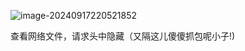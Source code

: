 ![image-20240917220521852](C:\Users\29443\AppData\Roaming\Typora\typora-user-images\image-20240917220521852.png)



查看网络文件，请求头中隐藏（又隔这儿傻傻抓包呢小子!)